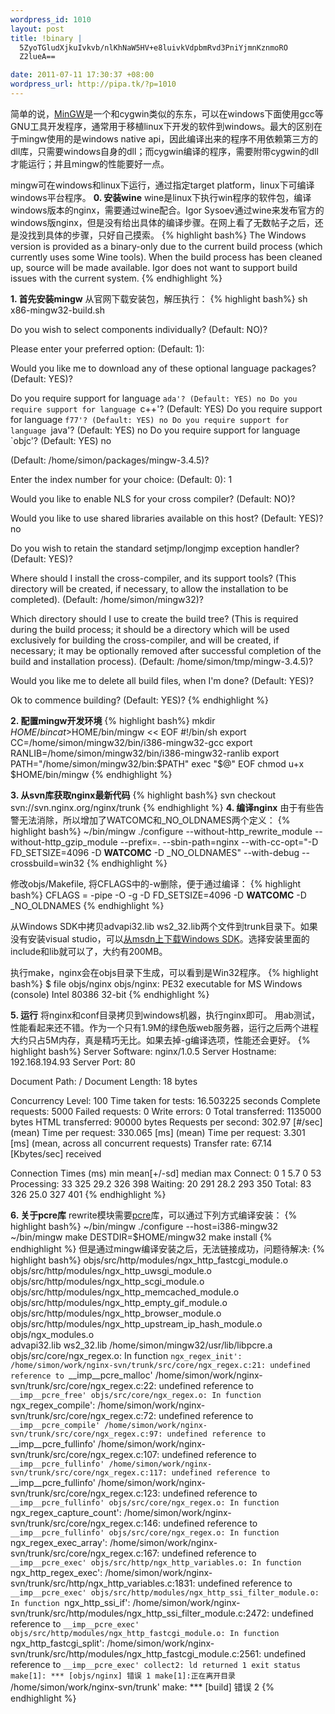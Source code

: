 ```yaml
--- 
wordpress_id: 1010
layout: post
title: !binary |
  5ZyoTGludXjkuIvkvb/nlKhNaW5HV+e8luivkVdpbmRvd3PniYjmnKznmoRO
  Z2lueA==

date: 2011-07-11 17:30:37 +08:00
wordpress_url: http://pipa.tk/?p=1010
---
```

简单的说，<a href="http://mingw.org/">MinGW</a>是一个和cygwin类似的东东，可以在windows下面使用gcc等GNU工具开发程序，通常用于移植linux下开发的软件到windows。最大的区别在于mingw使用的是windows native api，因此编译出来的程序不用依赖第三方的dll库，只需要windows自身的dll；而cygwin编译的程序，需要附带cygwin的dll才能运行；并且mingw的性能要好一点。

mingw可在windows和linux下运行，通过指定target platform，linux下可编译windows平台程序。
<strong>0.  安装wine</strong>
wine是linux下执行win程序的软件包，编译windows版本的nginx，需要通过wine配合。Igor Sysoev通过wine来发布官方的windows版nginx，但是没有给出具体的编译步骤。在网上看了无数帖子之后，还是没找到具体的步骤，只好自己摸索。
{% highlight bash%}
The Windows version is provided as a binary-only due to the current build process (which currently uses some Wine tools). When the build process has been cleaned up, source will be made available. Igor does not want to support build issues with the current system.
{% endhighlight %}

<strong>1.  首先安装mingw</strong>
从官网下载安装包，解压执行：
{% highlight bash%}
sh x86-mingw32-build.sh

 Do you wish to select components individually? (Default: NO)? 

 Please enter your preferred option: (Default: 1): 

 Would you like me to download any of these optional language packages?
 (Default: YES)? 

 Do you require support for language `ada'? (Default: YES) no
 Do you require support for language `c++'? (Default: YES) 
 Do you require support for language `f77'? (Default: YES) no
 Do you require support for language `java'? (Default: YES) no
 Do you require support for language `objc'? (Default: YES) no

 (Default: /home/simon/packages/mingw-3.4.5)? 

 Enter the index number for your choice: (Default: 0): 1

 Would you like to enable NLS for your cross compiler?
 (Default: NO)? 

 Would you like to use shared libraries available on this host?
 (Default: YES)? no

 Do you wish to retain the standard setjmp/longjmp exception handler?
 (Default: YES)?

 Where should I install the cross-compiler, and its support tools?
 (This directory will be created, if necessary, to allow the
  installation to be completed).
 (Default: /home/simon/mingw32)? 

 Which directory should I use to create the build tree?
 (This is required during the build process; it should be a directory
  which will be used exclusively for building the cross-compiler, and
  will be created, if necessary; it may be optionally removed after
  successful completion of the build and installation process).
 (Default: /home/simon/tmp/mingw-3.4.5)? 

 Would you like me to delete all build files, when I'm done?
 (Default: YES)? 

 Ok to commence building? (Default: YES)? 
{% endhighlight %}

<strong>2. 配置mingw开发环境</strong>
{% highlight bash%}
mkdir $HOME/bin
cat >$HOME/bin/mingw << EOF
#!/bin/sh
export CC=/home/simon/mingw32/bin/i386-mingw32-gcc
export RANLIB=/home/simon/mingw32/bin/i386-mingw32-ranlib
export PATH="/home/simon/mingw32/bin:\$PATH"
exec "\$@"
EOF
chmod u+x $HOME/bin/mingw
{% endhighlight %}

<strong>3. 从svn库获取nginx最新代码</strong>
{% highlight bash%}
svn checkout svn://svn.nginx.org/nginx/trunk
{% endhighlight %}
<strong>
4. 编译nginx</strong>
由于有些告警无法消除，所以增加了WATCOMC和_NO_OLDNAMES两个定义：
{% highlight bash%}
~/bin/mingw ./configure --without-http_rewrite_module --without-http_gzip_module --prefix=. --sbin-path=nginx --with-cc-opt="-D FD_SETSIZE=4096 -D __WATCOMC__ -D _NO_OLDNAMES" --with-debug --crossbuild=win32
{% endhighlight %}

修改objs/Makefile, 将CFLAGS中的-w删除，便于通过编译：
{% highlight bash%}
CFLAGS =  -pipe  -O -g -D FD_SETSIZE=4096 -D __WATCOMC__ -D _NO_OLDNAMES
{% endhighlight %}

从Windows SDK中拷贝advapi32.lib ws2_32.lib两个文件到trunk目录下。如果没有安装visual studio，可以<a href="http://www.microsoft.com/download/en/details.aspx?displaylang=en&id=3138">从msdn上下载Windows SDK</a>。选择安装里面的include和lib就可以了，大约有200MB。

执行make，nginx会在objs目录下生成，可以看到是Win32程序。
{% highlight bash%}
$ file objs/nginx 
objs/nginx: PE32 executable for MS Windows (console) Intel 80386 32-bit
{% endhighlight %}

<strong>5. 运行</strong>
将nginx和conf目录拷贝到windows机器，执行nginx即可。
用ab测试，性能看起来还不错。作为一个只有1.9M的绿色版web服务器，运行之后两个进程大约只占5M内存，真是精巧无比。如果去掉-g编译选项，性能还会更好。
{% highlight bash%}
Server Software:        nginx/1.0.5
Server Hostname:        192.168.194.93
Server Port:            80

Document Path:          /
Document Length:        18 bytes

Concurrency Level:      100
Time taken for tests:   16.503225 seconds
Complete requests:      5000
Failed requests:        0
Write errors:           0
Total transferred:      1135000 bytes
HTML transferred:       90000 bytes
Requests per second:    302.97 [#/sec] (mean)
Time per request:       330.065 [ms] (mean)
Time per request:       3.301 [ms] (mean, across all concurrent requests)
Transfer rate:          67.14 [Kbytes/sec] received

Connection Times (ms)
              min  mean[+/-sd] median   max
Connect:        0    1   5.7      0      53
Processing:    33  325  29.2    326     398
Waiting:       20  291  28.2    293     350
Total:         83  326  25.0    327     401
{% endhighlight %}

<strong>6. 关于pcre库</strong>
rewrite模块需要<a href="http://sourceforge.net/projects/pcre/files/pcre/8.12/pcre-8.12.tar.gz/download">pcre</a>库，可以通过下列方式编译安装：
{% highlight bash%}
~/bin/mingw ./configure --host=i386-mingw32
~/bin/mingw make
DESTDIR=$HOME/mingw32 make install
{% endhighlight %}
但是通过mingw编译安装之后，无法链接成功，问题待解决:
{% highlight bash%}
	objs/src/http/modules/ngx_http_fastcgi_module.o \
	objs/src/http/modules/ngx_http_uwsgi_module.o \
	objs/src/http/modules/ngx_http_scgi_module.o \
	objs/src/http/modules/ngx_http_memcached_module.o \
	objs/src/http/modules/ngx_http_empty_gif_module.o \
	objs/src/http/modules/ngx_http_browser_module.o \
	objs/src/http/modules/ngx_http_upstream_ip_hash_module.o \
	objs/ngx_modules.o \
	advapi32.lib ws2_32.lib /home/simon/mingw32/usr/lib/libpcre.a
objs/src/core/ngx_regex.o: In function `ngx_regex_init':
/home/simon/work/nginx-svn/trunk/src/core/ngx_regex.c:21: undefined reference to `__imp__pcre_malloc'
/home/simon/work/nginx-svn/trunk/src/core/ngx_regex.c:22: undefined reference to `__imp__pcre_free'
objs/src/core/ngx_regex.o: In function `ngx_regex_compile':
/home/simon/work/nginx-svn/trunk/src/core/ngx_regex.c:72: undefined reference to `__imp__pcre_compile'
/home/simon/work/nginx-svn/trunk/src/core/ngx_regex.c:97: undefined reference to `__imp__pcre_fullinfo'
/home/simon/work/nginx-svn/trunk/src/core/ngx_regex.c:107: undefined reference to `__imp__pcre_fullinfo'
/home/simon/work/nginx-svn/trunk/src/core/ngx_regex.c:117: undefined reference to `__imp__pcre_fullinfo'
/home/simon/work/nginx-svn/trunk/src/core/ngx_regex.c:123: undefined reference to `__imp__pcre_fullinfo'
objs/src/core/ngx_regex.o: In function `ngx_regex_capture_count':
/home/simon/work/nginx-svn/trunk/src/core/ngx_regex.c:146: undefined reference to `__imp__pcre_fullinfo'
objs/src/core/ngx_regex.o: In function `ngx_regex_exec_array':
/home/simon/work/nginx-svn/trunk/src/core/ngx_regex.c:167: undefined reference to `__imp__pcre_exec'
objs/src/http/ngx_http_variables.o: In function `ngx_http_regex_exec':
/home/simon/work/nginx-svn/trunk/src/http/ngx_http_variables.c:1831: undefined reference to `__imp__pcre_exec'
objs/src/http/modules/ngx_http_ssi_filter_module.o: In function `ngx_http_ssi_if':
/home/simon/work/nginx-svn/trunk/src/http/modules/ngx_http_ssi_filter_module.c:2472: undefined reference to `__imp__pcre_exec'
objs/src/http/modules/ngx_http_fastcgi_module.o: In function `ngx_http_fastcgi_split':
/home/simon/work/nginx-svn/trunk/src/http/modules/ngx_http_fastcgi_module.c:2561: undefined reference to `__imp__pcre_exec'
collect2: ld returned 1 exit status
make[1]: *** [objs/nginx] 错误 1
make[1]:正在离开目录 `/home/simon/work/nginx-svn/trunk'
make: *** [build] 错误 2
{% endhighlight %}
